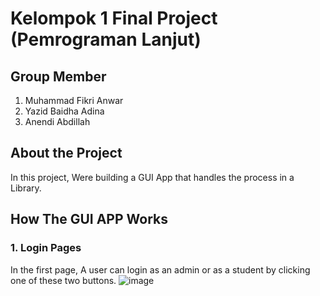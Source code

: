 # Kelompok 1 Final Project (Pemrograman Lanjut)

## Group Member
1. Muhammad Fikri Anwar
2. Yazid Baidha Adina
3. Anendi Abdillah

## About the Project
In this project, Were building a GUI App that handles the process in a Library. <br>

## How The GUI APP Works

### 1. Login Pages
In the first page, A user can login as an admin or as a student by clicking one of these two buttons. 
![image](https://github.com/user-attachments/assets/7627615e-65df-4c13-8eef-f219016c89a3)
